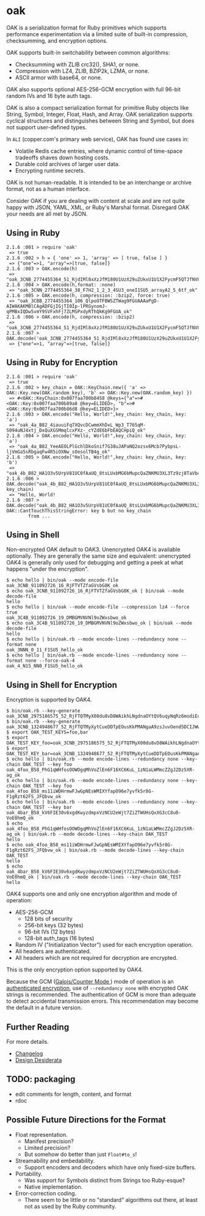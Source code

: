 # oak

OAK is a serialization format for Ruby primitives which supports
performance experimentation via a limited suite of built-in
compression, checksumming, and encryption options.

OAK supports built-in switchability between common algorithms:

  - Checksumming with ZLIB crc32(), SHA1, or none.
  - Compression with LZ4, ZLIB, BZIP2k, LZMA, or none.
  - ASCII armor with base64, or none.

OAK also supports optional AES-256-GCM encryption with full 96-bit
random IVs and 16 byte auth tags.

OAK is also a compact serialization format for primitive Ruby objects
like String, Symbol, Integer, Float, Hash, and Array.  OAK
serialization supports cyclical structures and distinguishes between
String and Symbol, but does not support user-defined types.

In `ALI` (copper.com's primary web service), OAK has found use cases in:

  - Volatile Redis cache entries, where dynamic control of time-space
    tradeoffs shaves down hosting costs.
  - Durable cold archives of larger user data.
  - Encrypting runtime secrets.

OAK is not human-readable.  It is intended to be an interchange or
archive format, not as a human interface.

Consider OAK if you are dealing with content at scale and are not
quite happy with JSON, YAML, XML, or Ruby's Marshal format.  Disregard
OAK your needs are all met by JSON.

## Using in Ruby

```
2.1.6 :001 > require 'oak'
 => true
2.1.6 :002 > h = { 'one' => 1, 'array' => [ true, false ] }
 => {"one"=>1, "array"=>[true, false]}
2.1.6 :003 > OAK.encode(h)
 => "oak_3CNB_2774455364_51_RjdIMl8xXzJfM180U1UzX29uZUkxU1U1X2FycmF5QTJfNV82dGY_ok"
2.1.6 :004 > OAK.encode(h,format: :none)
 => "oak_3CNN_2774455364_38_F7H2_1_2_3_4SU3_oneI1SU5_arrayA2_5_6tf_ok"
2.1.6 :005 > OAK.encode(h, compression: :bzip2, force: true)
 => "oak_3CBB_2774455364_106_QlpoOTFBWSZTWag9FGUAAAaPgD-AIWAKAKMBlCAgADFGjIGjTI0Ip-lPRGynomJ-qPMBxIQDw5vmY9SVFxhFj7ZLMSPxdyRThQkKg9FGUA_ok"
2.1.6 :006 > OAK.encode(h, compression: :bzip2)
 => "oak_3CNB_2774455364_51_RjdIMl8xXzJfM180U1UzX29uZUkxU1U1X2FycmF5QTJfNV82dGY_ok"
2.1.6 :007 > OAK.decode('oak_3CNB_2774455364_51_RjdIMl8xXzJfM180U1UzX29uZUkxU1U1X2FycmF5QTJfNV82dGY_ok')
 => {"one"=>1, "array"=>[true, false]}
```

## Using in Ruby for Encryption

```
2.1.6 :001 > require 'oak'
 => true
2.1.6 :002 > key_chain = OAK::KeyChain.new({ 'a' => OAK::Key.new(OAK.random_key), 'b' => OAK::Key.new(OAK.random_key) })
 => #<OAK::KeyChain:0x007faa700b8458 @keys={"a"=>#<OAK::Key:0x007faa700b89a8 @key=ELIDED>, "b"=>#<OAK::Key:0x007faa700b86d8 @key=ELIDED>}>
2.1.6 :003 > OAK.encode("Hello, World!",key_chain: key_chain, key: 'a')
 => "oak_4a_B82_4iauuiFq7XQvcDCwmmXhDxL_Wp3_T765qM-S094uNJ4xtj_DxQuXGSMmqlcxPXz-_cYZdE6bFbEAQCHpiQ_ok"
2.1.6 :004 > OAK.encode("Hello, World!",key_chain: key_chain, key: 'a')
 => "oak_4a_B82_YeeAEOLPlGchlDkoSnif7G38uJAPaNQ2ozsx6Mcb7PybpsL-ljVmGa5sRbgaqFw4R5iOXNw_sOesolTB4g_ok"
2.1.6 :005 > OAK.encode("Hello, World!",key_chain: key_chain, key: 'b')
 => "oak_4b_B82_HA1O3v5UrpV81UC0fAaUQ_8tsLUxbMG6bMupcQaZNKMU3XL3Tz9zj8TaVb4nvv3s0UhxFg3q9lmFIplvnQ_ok"
2.1.6 :006 > OAK.decode("oak_4b_B82_HA1O3v5UrpV81UC0fAaUQ_8tsLUxbMG6bMupcQaZNKMU3XL3Tz9zj8TaVb4nvv3s0UhxFg3q9lmFIplvnQ_ok",key_chain: key_chain)
 => "Hello, World!
2.1.6 :007 > OAK.decode("oak_4b_B82_HA1O3v5UrpV81UC0fAaUQ_8tsLUxbMG6bMupcQaZNKMU3XL3Tz9zj8TaVb4nvv3s0UhxFg3q9lmFIplvnQ_ok")
OAK::CantTouchThisStringError: key b but no key_chain
        from ...
```

## Using in Shell

Non-encrypted OAK default to OAK3.  Unencrypted OAK4 is available
optionally.  They are generally the same size and equivalent:
unencrypted OAK4 is generally only used for debugging and getting a
peek at what happens "under the encryption".

```
$ echo hello | bin/oak --mode encode-file
oak_3CNB_911092726_16_RjFTVTZfaGVsbG8K_ok
$ echo oak_3CNB_911092726_16_RjFTVTZfaGVsbG8K_ok | bin/oak --mode decode-file
hello
$ echo hello | bin/oak --mode encode-file --compression lz4 --force true
oak_3C4B_911092726_19_DMBGMVNVNl9oZWxsbwo_ok
$ echo oak_3C4B_911092726_19_DMBGMVNVNl9oZWxsbwo_ok | bin/oak --mode decode-file
hello
$ echo hello | bin/oak.rb --mode encode-lines --redundancy none --format none
oak_3NNN_0_11_F1SU5_hello_ok
$ echo hello | bin/oak.rb --mode encode-lines --redundancy none --format none --force-oak-4
oak_4_N15_NN0_F1SU5_hello_ok
```

## Using in Shell for Encryption

Encryption is supported by OAK4.

```
$ bin/oak.rb --key-generate
oak_3CNB_2975186575_52_RjFTQTMyX00du8vD8WAikhLNgdnaOYtQV6uqyNqRz6modiEcJHOl_ok
$ bin/oak.rb --key-generate
oak_3CNB_1324948677_52_RjFTQTMyXytCueDDTpEOusKkPMANgaA9zsJuvOend5DCIJWwJdjC_ok
$ export OAK_TEST_KEYS=foo,bar
$ export OAK_TEST_KEY_foo=oak_3CNB_2975186575_52_RjFTQTMyX00du8vD8WAikhLNgdnaOYtQV6uqyNqRz6modiEcJHOl_ok
$ export OAK_TEST_KEY_bar=oak_3CNB_1324948677_52_RjFTQTMyXytCueDDTpEOusKkPMANgaA9zsJuvOend5DCIJWwJdjC_ok
$ echo hello | bin/oak.rb --mode encode-lines --redundancy none --key-chain OAK_TEST --key foo
oak_4foo_B58_PhG1qWHfosOOWDgqMhVoZlEn6F16XC6KuL_1zN1aLWMmcZZgJ2Dz5XR-ag_ok
$ echo hello | bin/oak.rb --mode encode-lines --redundancy none --key-chain OAK_TEST --key foo
oak_4foo_B58_ms11iWDHrmwFJwGpNEsWMIXYfapO96e7yvfk5r8G-F1gRzt62FS_JFQbvw_ok
$ echo hello | bin/oak.rb --mode encode-lines --redundancy none --key-chain OAK_TEST --key bar
oak_4bar_B58_kV6FIE30v6xgdKwyzdmpxVzNCU2eWjt7ZiZTWUHsQxXG3cC8u0-VoE0hmQ_ok
$ echo oak_4foo_B58_PhG1qWHfosOOWDgqMhVoZlEn6F16XC6KuL_1zN1aLWMmcZZgJ2Dz5XR-ag_ok | bin/oak.rb --mode decode-lines --key-chain OAK_TEST
hello
$ echo oak_4foo_B58_ms11iWDHrmwFJwGpNEsWMIXYfapO96e7yvfk5r8G-F1gRzt62FS_JFQbvw_ok | bin/oak.rb --mode decode-lines --key-chain OAK_TEST
hello
$ echo oak_4bar_B58_kV6FIE30v6xgdKwyzdmpxVzNCU2eWjt7ZiZTWUHsQxXG3cC8u0-VoE0hmQ_ok | bin/oak.rb --mode decode-lines --key-chain OAK_TEST
hello
```
OAK4 supports one and only one encryption algorithm and mode of
operation:

- AES-256-GCM
  - 128 bits of security
  - 256-bit keys      (32 bytes)
  -  96-bit IVs       (12 bytes)
  - 128-bit auth_tags (16 bytes)
- Random IV ("Initialization Vector") used for each encryption operation.
- All headers are authenticated.
- All headers which are not required for decryption are encrypted.

This is the only encryption option supported by OAK4.

Because the GCM ([Galois/Counter Mode
](https://en.wikipedia.org/wiki/Galois%2FCounter_Mode)) mode of
operation is an [authenticated
encryption](https://en.wikipedia.org/wiki/Authenticated_encryption),
use of `--redundancy none` with encrypted OAK strings is recommended.
The authentication of GCM is more than adequate to detect accidental
transmission errors.  This recommendation may become the default in a
future version.


## Further Reading

For more details.

- [Changelog](CHANGELOG.md)
- [Design Desiderata](DESIDERATA.md)

## TODO: packaging

- edit comments for length, content, and format
- rdoc

## Possible Future Directions for the Format

- Float representation.
  - Manifest precision?
  - Limited precision?
  - But somehow do better than just `Float#to_s`!
- Streamability and embedability.
  - Support encoders and decoders which have only fixed-size buffers.
- Portability.
  - Was support for Symbols distinct from Strings too Ruby-esque?
  - Native implementation.
- Error-correction coding.
  - There seem to be little or no "standard" algorithms out there, at
    least not as used by the Ruby community.

